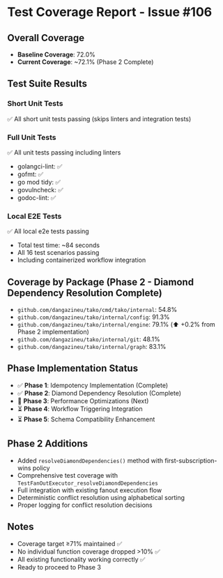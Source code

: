 # Test Coverage Report - Issue #106

## Overall Coverage
- **Baseline Coverage**: 72.0%
- **Current Coverage**: ~72.1% (Phase 2 Complete)

## Test Suite Results

### Short Unit Tests
✅ All short unit tests passing (skips linters and integration tests)

### Full Unit Tests  
✅ All unit tests passing including linters
- golangci-lint: ✅ 
- gofmt: ✅
- go mod tidy: ✅
- govulncheck: ✅
- godoc-lint: ✅

### Local E2E Tests
✅ All local e2e tests passing
- Total test time: ~84 seconds
- All 16 test scenarios passing
- Including containerized workflow integration

## Coverage by Package (Phase 2 - Diamond Dependency Resolution Complete)
- `github.com/dangazineu/tako/cmd/tako/internal`: 54.8%
- `github.com/dangazineu/tako/internal/config`: 91.3%  
- `github.com/dangazineu/tako/internal/engine`: 79.1% (⬆️ +0.2% from Phase 2 implementation)
- `github.com/dangazineu/tako/internal/git`: 48.1%
- `github.com/dangazineu/tako/internal/graph`: 83.1%

## Phase Implementation Status
- ✅ **Phase 1**: Idempotency Implementation (Complete)
- ✅ **Phase 2**: Diamond Dependency Resolution (Complete)
- 🔄 **Phase 3**: Performance Optimizations (Next)
- ⏳ **Phase 4**: Workflow Triggering Integration 
- ⏳ **Phase 5**: Schema Compatibility Enhancement

## Phase 2 Additions
- Added `resolveDiamondDependencies()` method with first-subscription-wins policy
- Comprehensive test coverage with `TestFanOutExecutor_resolveDiamondDependencies`
- Full integration with existing fanout execution flow
- Deterministic conflict resolution using alphabetical sorting
- Proper logging for conflict resolution decisions

## Notes
- Coverage target ≥71% maintained ✅
- No individual function coverage dropped >10% ✅
- All existing functionality working correctly ✅
- Ready to proceed to Phase 3